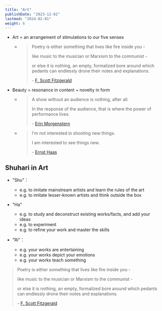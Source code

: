 ```yaml
---
title: "Art"
publishDate: "2023-12-02"
lastmod: "2024-02-01"
weight: 6
---
```


- Art = an arrangement of stimulations to our five senses

  - > Poetry is either something that lives like fire inside you -
    >
    > like music to the musician or Marxism to the communist -
    >
    > or else it is nothing, an empty, formalized bore around which pedants can
    > endlessly drone their notes and explanations.
    >
    > \- [F. Scott Fitzgerald](https://www.goodreads.com/quotes/9250256-poetry-is-either-something-that-lives-like-fire-inside-you)

- Beauty = resonance in content + novelty in form

  - > A show without an audience is nothing, after all.
    >
    > In the response of the audience, that is where the power of performance
    > lives.
    >
    > \- [Erin Morgenstern](https://www.goodreads.com/quotes/3249595-a-show-without-an-audience-is-nothing-after-all-in)

  - > I'm not interested in shooting new things.
    >
    > I am interested to see things new.
    >
    > \- [Ernst Haas](https://www.brainyquote.com/quotes/ernst_haas_141214)

## Shuhari in Art

- "Shu"：

  - e.g. to imitate mainstream artists and learn the rules of the art
  - e.g. to imitate lesser-known artists and think outside the box

- "Ha"

  - e.g. to study and deconstruct existing works/facts, and add your ideas
  - e.g. to experiment
  - e.g. to refine your work and master the skills

- "Ri"：

  - e.g. your works are entertaining
  - e.g. your works depict your emotions
  - e.g. your works teach something

> Poetry is either something that lives like fire inside you -
>
> like music to the musician or Marxism to the communist -
>
> or else it is nothing, an empty, formalized bore around which pedants can
> endlessly drone their notes and explanations.
>
> \- [F. Scott Fitzgerald](https://www.goodreads.com/quotes/9250256-poetry-is-either-something-that-lives-like-fire-inside-you)
